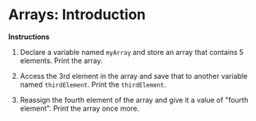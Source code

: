 # Arrays: Introduction

**Instructions**
1. Declare a variable named `myArray` and store an array that contains 5 elements. Print the array.

2. Access the 3rd element in the array and save that to another variable named `thirdElement`. Print the `thirdElement`. 

3. Reassign the fourth element of the array and give it a value of "fourth element". Print the array once more. 

